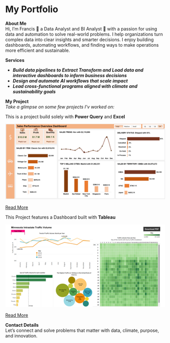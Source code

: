 # My Portfolio
**About Me**  
Hi, I’m Francis 🙋 a Data Analyst and BI Analyst 🤖 with a passion for using data and automation to solve real-world problems.
I help organizations turn complex data into clear insights and smarter decisions. I enjoy building dashboards, automating workflows, and finding ways to make operations more efficient and sustainable.

**Services**  
- ***Build data pipelines to Extract Transform and Load data and interactive dashboards to inform business decisions***  
- ***Design and automate AI workflows that scale impact***  
- ***Lead cross-functional programs aligned with climate and sustainability goals***

**My Project**  
*Take a glimpse on some few projects I'v worked on:*

This is a project build solely with **Power Query** and **Excel**

![Sales Dashboard](Sales_Dashboard.png)

[Read More](https://github.com/Partron1/Sales_performance)

This Project features a Dashboard built with **Tableau**

![Traffic Volume](Traffic_Dashboard1.png)

[Read More](https://github.com/Partron1/Tableau_Hands-on_Project)

**Contact Details**  
Let’s connect and solve problems that matter with data, climate, purpose, and innovation.
